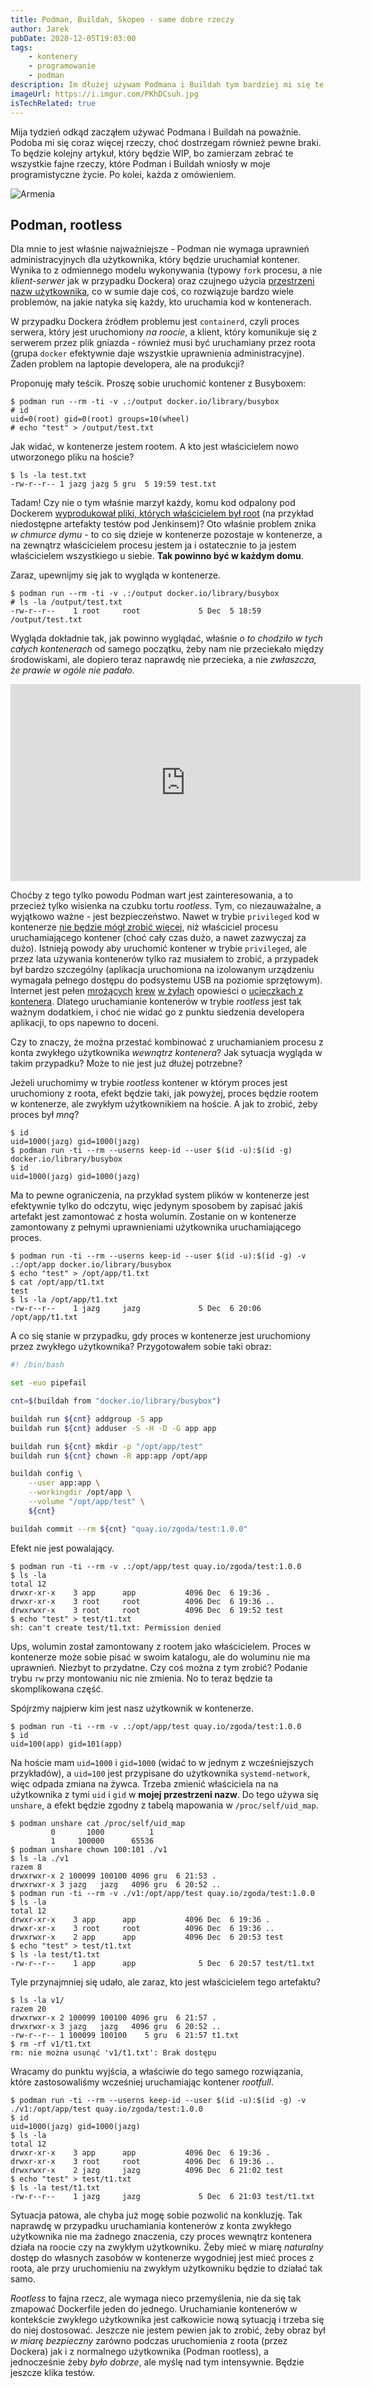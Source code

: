 ```yaml
---
title: Podman, Buildah, Skopeo - same dobre rzeczy
author: Jarek
pubDate: 2020-12-05T19:03:00
tags:
    - kontenery
    - programowanie
    - podman
description: Im dłużej używam Podmana i Buildah tym bardziej mi się te narzędzia podobają. Co fajnego mają?
imageUrl: https://i.imgur.com/PKhDCsuh.jpg
isTechRelated: true
---
```


Mija tydzień odkąd zacząłem używać Podmana i Buildah na poważnie. Podoba mi się coraz więcej rzeczy, choć dostrzegam również pewne braki. To będzie kolejny artykuł, który będzie WIP, bo zamierzam zebrać te wszystkie fajne rzeczy, które Podman i Buildah wniosły w moje programistyczne życie. Po kolei, każda z omówieniem.

![Armenia](https://i.imgur.com/PKhDCsuh.jpg)

## Podman, rootless

Dla mnie to jest właśnie najważniejsze - Podman nie wymaga uprawnień administracyjnych dla użytkownika, który będzie uruchamiał kontener. Wynika to z odmiennego modelu wykonywania (typowy `fork` procesu, a nie _klient-serwer_ jak w przypadku Dockera) oraz czujnego użycia [przestrzeni nazw użytkownika](https://www.man7.org/linux/man-pages/man7/user_namespaces.7.html), co w sumie daje coś, co rozwiązuje bardzo wiele problemów, na jakie natyka się każdy, kto uruchamia kod w kontenerach.

W przypadku Dockera źródłem problemu jest `containerd`, czyli proces serwera, który jest uruchomiony _na roocie_, a klient, który komunikuje się z serwerem przez plik gniazda - również musi być uruchamiany przez roota (grupa `docker` efektywnie daje wszystkie uprawnienia administracyjne). Żaden problem na laptopie developera, ale na produkcji?

Proponuję mały teścik. Proszę sobie uruchomić kontener z Busyboxem:

```shellsession
$ podman run --rm -ti -v .:/output docker.io/library/busybox
# id
uid=0(root) gid=0(root) groups=10(wheel)
# echo "test" > /output/test.txt
```

Jak widać, w kontenerze jestem rootem. A kto jest właścicielem nowo utworzonego pliku na hoście?

```shellsession
$ ls -la test.txt
-rw-r--r-- 1 jazg jazg 5 gru  5 19:59 test.txt
```

Tadam! Czy nie o tym właśnie marzył każdy, komu kod odpalony pod Dockerem [wyprodukował pliki, których właścicielem był root](https://vsupalov.com/docker-shared-permissions/) (na przykład niedostępne artefakty testów pod Jenkinsem)? Oto właśnie problem znika _w chmurce dymu_ - to co się dzieje w kontenerze pozostaje w kontenerze, a na zewnątrz właścicielem procesu jestem ja i ostatecznie to ja jestem właścicielem wszystkiego u siebie. **Tak powinno być w każdym domu**.

Zaraz, upewnijmy się jak to wygląda w kontenerze.

```shellsession
$ podman run --rm -ti -v .:/output docker.io/library/busybox
# ls -la /output/test.txt
-rw-r--r--    1 root     root             5 Dec  5 18:59 /output/test.txt
```

Wygląda dokładnie tak, jak powinno wyglądać, właśnie _o to chodziło w tych całych kontenerach_ od samego początku, żeby nam nie przeciekało między środowiskami, ale dopiero teraz naprawdę nie przecieka, a nie _zwłaszcza, że prawie w ogóle nie padało_.

<iframe width="560" height="315" src="https://www.youtube.com/embed/Arm4KHGObiI" frameborder="0" allow="accelerometer; autoplay; clipboard-write; encrypted-media; gyroscope; picture-in-picture" allowfullscreen></iframe>

Choćby z tego tylko powodu Podman wart jest zainteresowania, a to przecież tylko wisienka na czubku tortu _rootless_. Tym, co niezauważalne, a wyjątkowo ważne - jest bezpieczeństwo. Nawet w trybie `privileged` kod w kontenerze [nie będzie mógł zrobić więcej](https://www.redhat.com/sysadmin/privileged-flag-container-engines), niż właściciel procesu uruchamiającego kontener (choć cały czas dużo, a nawet zazwyczaj za dużo). Istnieją powody aby uruchomić kontener w trybie `privileged`, ale przez lata używania kontenerów tylko raz musiałem to zrobić, a przypadek był bardzo szczególny (aplikacja uruchomiona na izolowanym urządzeniu wymagała pełnego dostępu do podsystemu USB na poziomie sprzętowym). Internet jest pełen [mrożących](https://blog.trailofbits.com/2019/07/19/understanding-docker-container-escapes/) [krew](https://capsule8.com/blog/practical-container-escape-exercise/) [w żyłach](https://www.redtimmy.com/a-tale-of-escaping-a-hardened-docker-container/) opowieści o [ucieczkach z kontenera](https://unit42.paloaltonetworks.com/breaking-docker-via-runc-explaining-cve-2019-5736/). Dlatego uruchamianie kontenerów w trybie _rootless_ jest tak ważnym dodatkiem, i choć nie widać go z punktu siedzenia developera aplikacji, to ops napewno to doceni.

Czy to znaczy, że można przestać kombinować z uruchamianiem procesu z konta zwykłego użytkownika _wewnątrz kontenera_? Jak sytuacja wygląda w takim przypadku? Może to nie jest już dłużej potrzebne?

Jeżeli uruchomimy w trybie _rootless_ kontener w którym proces jest uruchomiony z roota, efekt będzie taki, jak powyżej, proces będzie rootem w kontenerze, ale zwykłym użytkownikiem na hoście. A jak to zrobić, żeby proces był _mną_?

```shellsession
$ id
uid=1000(jazg) gid=1000(jazg)
$ podman run -ti --rm --userns keep-id --user $(id -u):$(id -g) docker.io/library/busybox
$ id
uid=1000(jazg) gid=1000(jazg)
```

Ma to pewne ograniczenia, na przykład system plików w kontenerze jest efektywnie tylko do odczytu, więc jedynym sposobem by zapisać jakiś artefakt jest zamontować z hosta wolumin. Zostanie on w kontenerze zamontowany z pełnymi uprawnieniami użytkownika uruchamiającego proces.

```shellsession
$ podman run -ti --rm --userns keep-id --user $(id -u):$(id -g) -v .:/opt/app docker.io/library/busybox
$ echo "test" > /opt/app/t1.txt
$ cat /opt/app/t1.txt
test
$ ls -la /opt/app/t1.txt
-rw-r--r--    1 jazg     jazg             5 Dec  6 20:06 /opt/app/t1.txt
```

A co się stanie w przypadku, gdy proces w kontenerze jest uruchomiony przez zwykłego użytkownika? Przygotowałem sobie taki obraz:

```bash
#! /bin/bash

set -euo pipefail

cnt=$(buildah from "docker.io/library/busybox")

buildah run ${cnt} addgroup -S app
buildah run ${cnt} adduser -S -H -D -G app app

buildah run ${cnt} mkdir -p "/opt/app/test"
buildah run ${cnt} chown -R app:app /opt/app

buildah config \
    --user app:app \
    --workingdir /opt/app \
    --volume "/opt/app/test" \
    ${cnt}

buildah commit --rm ${cnt} "quay.io/zgoda/test:1.0.0"
```

Efekt nie jest powalający.

```shellsession
$ podman run -ti --rm -v .:/opt/app/test quay.io/zgoda/test:1.0.0
$ ls -la
total 12
drwxr-xr-x    3 app      app           4096 Dec  6 19:36 .
drwxr-xr-x    3 root     root          4096 Dec  6 19:36 ..
drwxrwxr-x    3 root     root          4096 Dec  6 19:52 test
$ echo "test" > test/t1.txt
sh: can't create test/t1.txt: Permission denied
```

Ups, wolumin został zamontowany z rootem jako właścicielem. Proces w kontenerze może sobie pisać w swoim katalogu, ale do woluminu nie ma uprawnień. Niezbyt to przydatne. Czy coś można z tym zrobić? Podanie trybu `rw` przy montowaniu nic nie zmienia. No to teraz będzie ta skomplikowana część.

Spójrzmy najpierw kim jest nasz użytkownik w kontenerze.

```shellsession
$ podman run -ti --rm -v .:/opt/app/test quay.io/zgoda/test:1.0.0
$ id
uid=100(app) gid=101(app)
```

Na hoście mam `uid=1000` i `gid=1000` (widać to w jednym z wcześniejszych przykładów), a `uid=100` jest przypisane do użytkownika `systemd-network`, więc odpada zmiana na żywca. Trzeba zmienić właściciela na na użytkownika z tymi `uid` i `gid` w **mojej przestrzeni nazw**. Do tego używa się `unshare`, a efekt będzie zgodny z tabelą mapowania w `/proc/self/uid_map`.

```shellsession
$ podman unshare cat /proc/self/uid_map
         0       1000          1
         1     100000      65536
$ podman unshare chown 100:101 ./v1
$ ls -la ./v1
razem 8
drwxrwxr-x 2 100099 100100 4096 gru  6 21:53 .
drwxrwxr-x 3 jazg   jazg   4096 gru  6 20:52 ..
$ podman run -ti --rm -v ./v1:/opt/app/test quay.io/zgoda/test:1.0.0
$ ls -la
total 12
drwxr-xr-x    3 app      app           4096 Dec  6 19:36 .
drwxr-xr-x    3 root     root          4096 Dec  6 19:36 ..
drwxrwxr-x    2 app      app           4096 Dec  6 20:53 test
$ echo "test" > test/t1.txt
$ ls -la test/t1.txt
-rw-r--r--    1 app      app              5 Dec  6 20:57 test/t1.txt
```

Tyle przynajmniej się udało, ale zaraz, kto jest właścicielem tego artefaktu?

```shellsession
$ ls -la v1/
razem 20
drwxrwxr-x 2 100099 100100 4096 gru  6 21:57 .
drwxrwxr-x 3 jazg   jazg   4096 gru  6 20:52 ..
-rw-r--r-- 1 100099 100100    5 gru  6 21:57 t1.txt
$ rm -rf v1/t1.txt
rm: nie można usunąć 'v1/t1.txt': Brak dostępu
```

Wracamy do punktu wyjścia, a właściwie do tego samego rozwiązania, które zastosowaliśmy wcześniej uruchamiając kontener _rootfull_.

```shellsession
$ podman run -ti --rm --userns keep-id --user $(id -u):$(id -g) -v ./v1:/opt/app/test quay.io/zgoda/test:1.0.0
$ id
uid=1000(jazg) gid=1000(jazg)
$ ls -la
total 12
drwxr-xr-x    3 app      app           4096 Dec  6 19:36 .
drwxr-xr-x    3 root     root          4096 Dec  6 19:36 ..
drwxrwxr-x    2 jazg     jazg          4096 Dec  6 21:02 test
$ echo "test" > test/t1.txt
$ ls -la test/t1.txt
-rw-r--r--    1 jazg     jazg             5 Dec  6 21:03 test/t1.txt
```

Sytuacja patowa, ale chyba już mogę sobie pozwolić na konkluzję. Tak naprawdę w przypadku uruchamiania kontenerów z konta zwykłego użytkownika nie ma żadnego znaczenia, czy proces wewnątrz kontenera działa na roocie czy na zwykłym użytkowniku. Żeby mieć w miarę _naturalny_ dostęp do własnych zasobów w kontenerze wygodniej jest mieć proces z roota, ale przy uruchomieniu na zwykłym użytkowniku będzie to działać tak samo.

_Rootless_ to fajna rzecz, ale wymaga nieco przemyślenia, nie da się tak zmapować Dockerfile jeden do jednego. Uruchamianie kontenerów w kontekście zwykłego użytkownika jest całkowicie nową sytuacją i trzeba się do niej dostosować. Jeszcze nie jestem pewien jak to zrobić, żeby obraz był _w miarę bezpieczny_ zarówno podczas uruchomienia z roota (przez Dockera) jak i z normalnego użytkownika (Podman rootless), a jednocześnie żeby _było dobrze_, ale myślę nad tym intensywnie. Będzie jeszcze klika testów.
